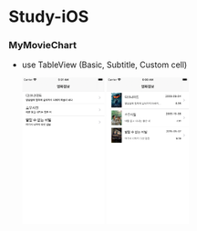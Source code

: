 # Study-iOS

### MyMovieChart 

* use TableView (Basic, Subtitle, Custom cell)

  <img src="./images/MyMovieChart_Subtitle.png" width="30%" height="30%"></img>
  <img src="./images/MyMovieChart_Custom.png" width="30%" height="30%"></img>

